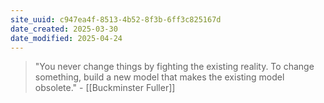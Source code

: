 ```yaml
---
site_uuid: c947ea4f-8513-4b52-8f3b-6ff3c825167d
date_created: 2025-03-30
date_modified: 2025-04-24
---
```



>"You never change things by fighting the existing reality. To change something, build a new model that makes the existing model obsolete." - [[Buckminster Fuller]]
